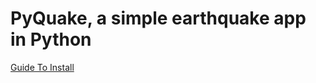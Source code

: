 # PyQuake, a simple earthquake app in Python
[Guide To Install](https://walktheearth.github.io/PyQuake-How-To/)
